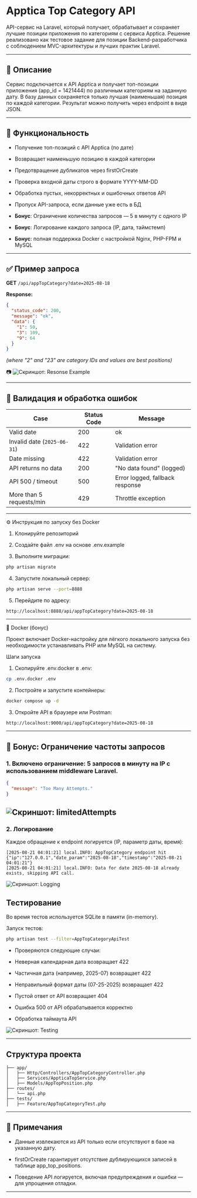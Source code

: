 # Apptica Top Category API

API-сервис на Laravel, который получает, обрабатывает и сохраняет лучшие позиции приложения по категориям с сервиса Apptica. Решение реализовано как тестовое задание для позиции Backend-разработчика с соблюдением MVC-архитектуры и лучших практик Laravel.

---

## 📌 Описание

Сервис подключается к API Apptica и получает топ-позиции приложения (app_id = 1421444) по различным категориям на заданную дату. В базу данных сохраняется только лучшая (наименьшая) позиция по каждой категории. Результат можно получить через endpoint в виде JSON.

---

## 🚀 Функциональность

- Получение топ-позиций с API Apptica (по дате)

- Возвращает наименьшую позицию в каждой категории

- Предотвращение дубликатов через firstOrCreate

- Проверка входной даты строго в формате YYYY-MM-DD

- Обработка пустых, некорректных и ошибочных ответов API

- Пропуск API-запроса, если данные уже есть в БД

- **Бонус**: Ограничение количества запросов — 5 в минуту с одного IP

- **Бонус**: Логирование каждого запроса (IP, дата, таймстемп)

- **Бонус**: полная поддержка Docker с настройкой Nginx, PHP-FPM и MySQL
---

## ✅ Пример запроса

**GET** `/api/appTopCategory?date=2025-08-18`

**Response:**

```json
{
  "status_code": 200,
  "message": "ok",
  "data": {
    "1": 50,
    "3": 109,
    "9": 64
  }
}
```

*(where "2" and "23" are category IDs and values are best positions)*

📷 ![Скриншот: Resonse Example](screenshots/responseExample.png)

---

## 🧪 Валидация и обработка ошибок

| Case                        | Status Code | Message |
|-----------------------------|-------------|---------|
| Valid date                 | 200         | ok |
| Invalid date (`2025-06-31`) | 422         | Validation error |
| Date missing                | 422         | Validation error |
| API returns no data         | 200         | "No data found" (logged) |
| API 500 / timeout           | 500         | Error logged, fallback response |
| More than 5 requests/min    | 429         | Throttle exception |

---

⚙️ Инструкция по запуску без Docker

1. Клонируйте репозиторий

2. Создайте файл .env на основе .env.example

3. Выполните миграции:

```bash
php artisan migrate
```
4. Запустите локальный сервер:

```bash
php artisan serve --port=8888
```
5. Перейдите по адресу:

```
http://localhost:8888/api/appTopCategory?date=2025-08-18
```


---
🐳 Docker (бонус)

Проект включает Docker-настройку для лёгкого локального запуска без необходимости устанавливать PHP или MySQL на систему.

Шаги запуска

1. Скопируйте .env.docker в .env:
```bash
cp .env.docker .env
```
2. Постройте и запустите контейнеры:
```bash
docker compose up -d
```
3. Откройте API в браузере или Postman:
```bash
http://localhost:9000/api/appTopCategory?date=2025-08-18

```

---


## 🧩 Бонус: Ограничение частоты запросов

### 1. Включено ограничение: 5 запросов в минуту на IP с использованием middleware Laravel.


```json
{
  "message": "Too Many Attempts."
}
```

![Скриншот: limitedAttempts](screenshots/limitedAttempts.png)
---

### 2. Логирование

Каждое обращение к endpoint логируется (IP, параметр даты, время):

```
[2025-08-21 04:01:21] local.INFO: AppTopCategory endpoint hit {"ip":"127.0.0.1","date_param":"2025-08-18","timestamp":"2025-08-21 04:01:21"}
[2025-08-21 04:01:21] local.INFO: Data for date 2025-08-18 already exists, skipping API call.
```

![Скриншот: Logging](screenshots/logging.png)


## Тестирование

Во время тестов используется SQLite в памяти (in-memory).

Запуск тестов:

```bash
php artisan test --filter=AppTopCategoryApiTest

```

- Проверяются следующие случаи:

- Неверная календарная дата возвращает 422

- Частичная дата (например, 2025-07) возвращает 422

- Неправильный формат даты (07-25-2025) возвращает 422

- Пустой ответ от API возвращает 404

- Ошибка 500 от API обрабатывается корректно

- Обработка таймаута API

![Скриншот: Testing](screenshots/testCases.png)

---

## Структура проекта

```
├── app/
│   ├── Http/Controllers/AppTopCategoryController.php
│   ├── Services/AppticaTopService.php
│   ├── Models/AppTopPosition.php
├── routes/
│   └── api.php
├── tests/
│   ├── Feature/AppTopCategoryTest.php
```

---

## 🧠 Примечания

- Данные извлекаются из API только если отсутствуют в базе на указанную дату.

- firstOrCreate гарантирует отсутствие дублирующихся записей в таблице app_top_positions.

- Поведение API логируется, включая предупреждения и ошибки — для упрощения отладки.

---

